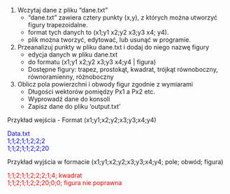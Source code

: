 1. Wczytaj dane z pliku “dane.txt”
    - “dane.txt” zawiera cztery punkty (x,y), z których można utworzyć figury trapezoidalne.
    - format tych danych to (x1;y1 x2;y2 x3;y3 x4; y4).
    - plik można tworzyć, edytować, lub usunąć w programie.
2. Przeanalizuj punkty w pliku dane.txt i dodaj do niego nazwę figury
    - edycja danych w pliku dane.txt
    - do formatu (x1;y1 x2;y2 x3;y3 x4;y4 | figura)
    - Dostępne figury:
    trapez, prostokąt, kwadrat,
    trójkąt równoboczny, równoramienny, różnoboczny
3. Oblicz pola powierzchni i obwody figur zgodnie z wymiarami
    - Długości wektorów pomiędzy Px1 a Px2 etc.
    - Wyprowadź dane do konsoli
    - Zapisz dane do pliku ‘output.txt’
    

Przykład wejścia  - Format (x1;y1;x2;y2;x3;y3;x4;y4)

<span style="color:blue;">Data.txt <br></span>
<span style="color:blue;">1;1;2;1;1;2;2;2 <br></span>
<span style="color:blue;">1;1;2;1;1;2;2;20 <br></span>

Przykład wyjścia w formacie (x1;y1;x2;y2;x3;y3;x4;y4; pole; obwód; figura)

<span style="color:red;">1;1;2;1;1;2;2;2;1;4; kwadrat<br></span>
<span style="color:red;">1;1;2;1;1;2;2;20;0;0; figura nie poprawna<br></span>
###